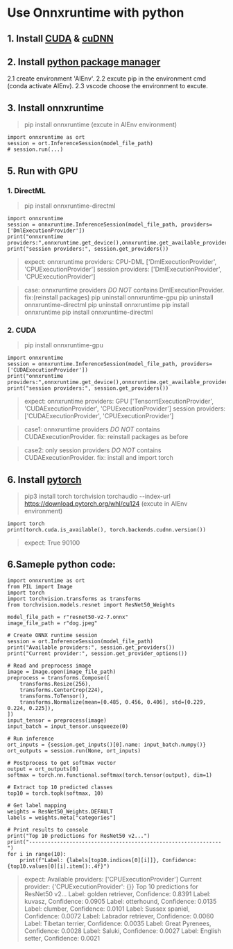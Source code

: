 # Use Onnxruntime with python

## 1. Install [CUDA](https://developer.nvidia.com/cuda-downloads?target_os=Windows&target_arch=x86_64&target_version=11) & [cuDNN](https://developer.nvidia.com/cudnn-downloads?target_os=Windows&target_arch=x86_64&target_version=10)

## 2. Install [python package manager](https://www.anaconda.com/download/success)
2.1 create environment 'AIEnv'.
2.2 excute pip in the environment cmd (conda activate AIEnv).
2.3 vscode choose the environment to excute.

## 3. Install onnxruntime
> pip install onnxruntime
> (excute in AIEnv environment)
```
import onnxruntime as ort
session = ort.InferenceSession(model_file_path)
# session.run(...)
```

## 5. Run with GPU
### 1. DirectML
> pip install onnxruntime-directml
```
import onnxruntime
session = onnxruntime.InferenceSession(model_file_path, providers=['DmlExecutionProvider'])
print("onnxruntime providers:",onnxruntime.get_device(),onnxruntime.get_available_providers())
print("session providers:", session.get_providers())
```
> expect:
> onnxruntime providers: CPU-DML ['DmlExecutionProvider', 'CPUExecutionProvider']
> session providers: ['DmlExecutionProvider', 'CPUExecutionProvider']

> case: onnxruntime providers *DO NOT* contains DmlExecutionProvider.
> fix:(reinstall packages)
   > pip uninstall onnxruntime-gpu
   > pip uninstall onnxruntime-directml
   > pip uninstall onnxruntime
   > pip install onnxruntime
   > pip install onnxruntime-directml

### 2. CUDA
> pip install onnxruntime-gpu
```
import onnxruntime
session = onnxruntime.InferenceSession(model_file_path, providers=['CUDAExecutionProvider'])
print("onnxruntime providers:",onnxruntime.get_device(),onnxruntime.get_available_providers())
print("session providers:", session.get_providers())
```
> expect:
> onnxruntime providers: GPU ['TensorrtExecutionProvider', 'CUDAExecutionProvider', 'CPUExecutionProvider']
> session providers: ['CUDAExecutionProvider', 'CPUExecutionProvider']

> case1: onnxruntime providers *DO NOT* contains CUDAExecutionProvider.
> fix: reinstall packages as before

> case2: only session providers *DO NOT* contains CUDAExecutionProvider.
> fix: install and import torch 

## 6. Install [pytorch](https://pytorch.org/)
> pip3 install torch torchvision torchaudio --index-url https://download.pytorch.org/whl/cu124
> (excute in AIEnv environment)
```
import torch
print(torch.cuda.is_available(), torch.backends.cudnn.version())
```
> expect: True 90100

## 6.Sameple python code:

```
import onnxruntime as ort
from PIL import Image
import torch
import torchvision.transforms as transforms
from torchvision.models.resnet import ResNet50_Weights

model_file_path = r"resnet50-v2-7.onnx"
image_file_path = r"dog.jpeg"

# Create ONNX runtime session
session = ort.InferenceSession(model_file_path)
print("Available providers:", session.get_providers())
print("Current provider:", session.get_provider_options())

# Read and preprocess image
image = Image.open(image_file_path)
preprocess = transforms.Compose([
    transforms.Resize(256),
    transforms.CenterCrop(224),
    transforms.ToTensor(),
    transforms.Normalize(mean=[0.485, 0.456, 0.406], std=[0.229, 0.224, 0.225]),
])
input_tensor = preprocess(image)
input_batch = input_tensor.unsqueeze(0)

# Run inference
ort_inputs = {session.get_inputs()[0].name: input_batch.numpy()}
ort_outputs = session.run(None, ort_inputs)

# Postprocess to get softmax vector
output = ort_outputs[0]
softmax = torch.nn.functional.softmax(torch.tensor(output), dim=1)

# Extract top 10 predicted classes
top10 = torch.topk(softmax, 10)

# Get label mapping
weights = ResNet50_Weights.DEFAULT
labels = weights.meta["categories"]

# Print results to console
print("Top 10 predictions for ResNet50 v2...")
print("--------------------------------------------------------------")
for i in range(10):
    print(f"Label: {labels[top10.indices[0][i]]}, Confidence: {top10.values[0][i].item():.4f}")
```

> expect:
> Available providers: ['CPUExecutionProvider']
> Current provider: {'CPUExecutionProvider': {}}
> Top 10 predictions for ResNet50 v2...
> Label: golden retriever, Confidence: 0.8391
> Label: kuvasz, Confidence: 0.0905
> Label: otterhound, Confidence: 0.0135
> Label: clumber, Confidence: 0.0101
> Label: Sussex spaniel, Confidence: 0.0072
> Label: Labrador retriever, Confidence: 0.0060
> Label: Tibetan terrier, Confidence: 0.0035
> Label: Great Pyrenees, Confidence: 0.0028
> Label: Saluki, Confidence: 0.0027
> Label: English setter, Confidence: 0.0021
